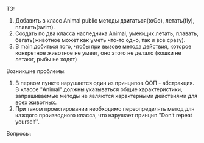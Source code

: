 ТЗ:
1) Добавить в класс Animal public методы двигаться(toGo), летать(fly), плавать(swim).
2) Создать по два класса
наследника Animal, умеющих летать, плавать, бегать(животное может как уметь что-то одно, так и все сразу).
3) В main добиться того, чтобы при вызове метода действия, которое конкретное животное не умеет, оно этого не делало (кошки не летают, рыбы не ходят)

Возникшие проблемы:
1. В первом пункте нарушается один из принципов ООП - абстракция.
В классе "Animal" должны указываться общие характеристики, запрашиваемые методы не являются характерными действиями для всех животных.
2. При таком проектировании необходимо переопределять метод для каждого производного класса, что нарушает принцип "Don’t repeat yourself".

Вопросы:
